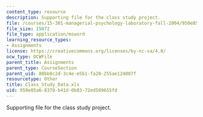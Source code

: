 ```yaml
---
content_type: resource
description: Supporting file for the class study project.
file: /courses/15-301-managerial-psychology-laboratory-fall-2004/950e85a68370b41d0b8372ed509655fd_Class_Study_Data.xls
file_size: 15872
file_type: application/msword
learning_resource_types:
- Assignments
license: https://creativecommons.org/licenses/by-nc-sa/4.0/
ocw_type: OCWFile
parent_title: Assignments
parent_type: CourseSection
parent_uid: 80bb8c2d-3c4e-e5b1-fa20-255ae124007f
resourcetype: Other
title: Class_Study_Data.xls
uid: 950e85a6-8370-b41d-0b83-72ed509655fd
---
```

Supporting file for the class study project.